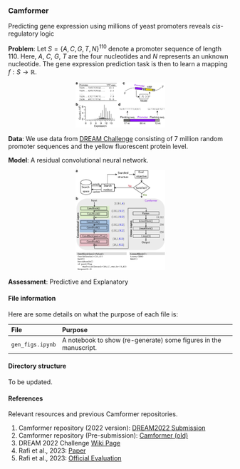 ### Camformer
Predicting gene expression using millions of yeast promoters reveals *cis*-regulatory logic

**Problem**: Let $S = \{A,C,G,T,N\}^{110}$ denote a promoter sequence of length $110$. Here, $A$, $C$, $G$, $T$ are the four nucleotides and  $N$ represents an unknown nucleotide.  The gene expression prediction task is then to learn a mapping  $f: S \to \mathbb{R}$.

<div align="center">
    <img src="figs/Fig1.jpg" alt="Graphical abstract" width="200">
</div>

**Data**: We use data from [DREAM Challenge](https://www.synapse.org/#!Synapse:syn28469146/wiki/617075) consisting of 7 million random promoter sequences and the yellow fluorescent protein level.

**Model**: A residual convolutional neural network.

<div align="center">
    <img src="figs/Fig2.jpg" alt="Graphical abstract" width="200">
</div>

**Assessment**: Predictive and Explanatory

#### File information

Here are some details on what the purpose of each file is:

| File               | Purpose                                                                |
|:-------------------| :----------------------------------------------------------------------|
| `gen_figs.ipynb`   | A notebook to show (re-generate) some figures in the manuscript.       |


#### Directory structure

To be updated.

#### References

Relevant resources and previous Camformer repositories.

1. Camformer repository (2022 version): [DREAM2022 Submission](https://github.com/FredrikSvenssonUK/DREAM2022_Camformers)
2. Camformer repository (Pre-submission): [Camformer (old)](https://github.com/FredrikSvenssonUK/camformers)
3. DREAM 2022 Challenge [Wiki Page](https://www.synapse.org/#!Synapse:syn28469146/wiki/617075)
4. Rafi et al., 2023: [Paper](https://www.biorxiv.org/content/10.1101/2023.04.26.538471v1)
5. Rafi et al., 2023: [Official Evaluation](https://zenodo.org/records/7395397)

